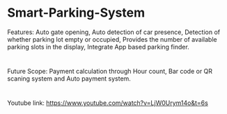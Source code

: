 # Smart-Parking-System

Features:
 Auto gate opening,
 Auto detection of car presence,
 Detection of whether parking lot empty or occupied,
 Provides the number of available parking slots in the display,
 Integrate App based parking finder.
 
 #
 Future Scope: Payment calculation through Hour count, Bar code or QR scaning system and Auto payment system.
 #
 Youtube link: https://www.youtube.com/watch?v=LjW0Urym14o&t=6s
 
 
